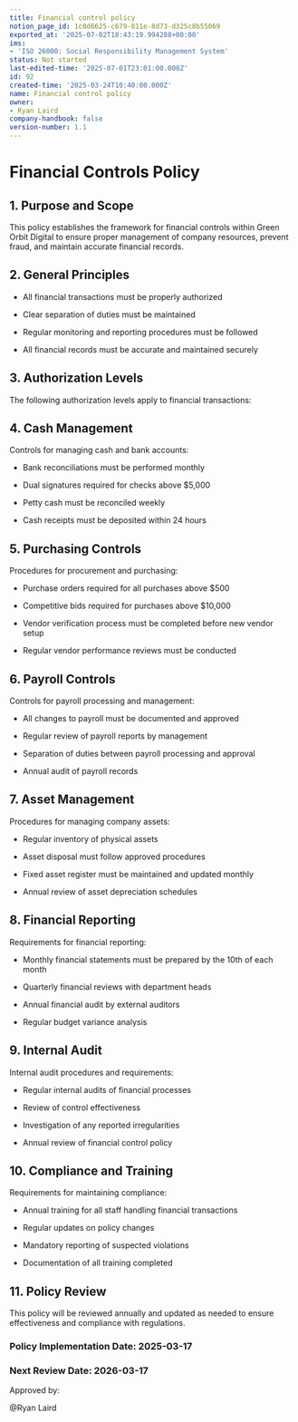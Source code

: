 ```yaml
---
title: Financial control policy
notion_page_id: 1c0d6625-c679-811e-8d73-d325c8b55069
exported_at: '2025-07-02T18:43:19.994288+00:00'
ims:
- 'ISO 26000: Social Responsibility Management System'
status: Not started
last-edited-time: '2025-07-01T23:01:00.000Z'
id: 92
created-time: '2025-03-24T10:40:00.000Z'
name: Financial control policy
owner:
- Ryan Laird
company-handbook: false
version-number: 1.1
---
```


# Financial Controls Policy

## 1. Purpose and Scope

This policy establishes the framework for financial controls within Green Orbit Digital to ensure proper management of company resources, prevent fraud, and maintain accurate financial records.

## 2. General Principles

- All financial transactions must be properly authorized

- Clear separation of duties must be maintained

- Regular monitoring and reporting procedures must be followed

- All financial records must be accurate and maintained securely

## 3. Authorization Levels

The following authorization levels apply to financial transactions:

<!-- Unsupported block type: table -->

## 4. Cash Management

Controls for managing cash and bank accounts:

- Bank reconciliations must be performed monthly

- Dual signatures required for checks above $5,000

- Petty cash must be reconciled weekly

- Cash receipts must be deposited within 24 hours

## 5. Purchasing Controls

Procedures for procurement and purchasing:

- Purchase orders required for all purchases above $500

- Competitive bids required for purchases above $10,000

- Vendor verification process must be completed before new vendor setup

- Regular vendor performance reviews must be conducted

## 6. Payroll Controls

Controls for payroll processing and management:

- All changes to payroll must be documented and approved

- Regular review of payroll reports by management

- Separation of duties between payroll processing and approval

- Annual audit of payroll records

## 7. Asset Management

Procedures for managing company assets:

- Regular inventory of physical assets

- Asset disposal must follow approved procedures

- Fixed asset register must be maintained and updated monthly

- Annual review of asset depreciation schedules

## 8. Financial Reporting

Requirements for financial reporting:

- Monthly financial statements must be prepared by the 10th of each month

- Quarterly financial reviews with department heads

- Annual financial audit by external auditors

- Regular budget variance analysis

## 9. Internal Audit

Internal audit procedures and requirements:

- Regular internal audits of financial processes

- Review of control effectiveness

- Investigation of any reported irregularities

- Annual review of financial control policy

## 10. Compliance and Training

Requirements for maintaining compliance:

- Annual training for all staff handling financial transactions

- Regular updates on policy changes

- Mandatory reporting of suspected violations

- Documentation of all training completed

## 11. Policy Review

This policy will be reviewed annually and updated as needed to ensure effectiveness and compliance with regulations.

### Policy Implementation Date: 2025-03-17

### Next Review Date: 2026-03-17

Approved by:

@Ryan Laird